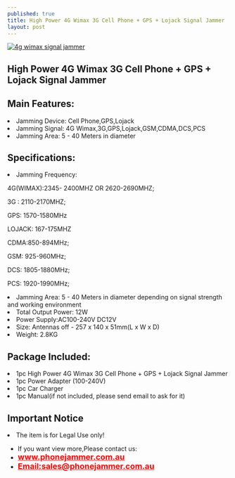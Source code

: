```yaml
---
published: true
title: High Power 4G Wimax 3G Cell Phone + GPS + Lojack Signal Jammer
layout: post
---
```

<a href="http://www.phonejammer.com.au/high-power-4g-wimax-3g-cell-phone-gps-lojack-signal-jammer-p-30.html"><img src="http://www.phonejammer.com.au/images/jammera/au4gjammer150629026_05.jpg"  alt="4g wimax signal jammer"/></a>


 <div class="std"> <h2>High Power 4G Wimax 3G Cell Phone + GPS + Lojack Signal Jammer</h2><h2>Main Features:</h2><li>Jamming Device: Cell Phone,GPS,Lojack</li><li>Jamming Signal: 4G Wimax,3G,GPS,Lojack,GSM,CDMA,DCS,PCS</li><li>Jamming Area: 5 - 40 Meters in diameter</li><h2>Specifications:</h2><li>Jamming Frequency:<p>4G(WIMAX):2345- 2400MHZ OR  2620-2690MHZ;</p><p>3G : 2110-2170MHZ;</p><p>GPS: 1570-1580MHz</p><p>LOJACK: 167-175MHZ</p><p>CDMA:850-894MHz;</p> <p>GSM: 925-960MHz;</p><p>DCS: 1805-1880MHz;</p><p>PCS: 1920-1990MHz;</p></li><li>Jamming Area: 5 - 40 Meters in diameter depending on signal strength and working environment</li><li>Total Output Power: 12W</li><li>Power Supply:AC100-240V  DC12V</li><li>Size: Antennas off - 257 x 140 x 51mm(L x W x D)</li><li>Weight: 2.8KG</li><h2>Package Included:</h2><li>1pc High Power 4G Wimax 3G Cell Phone + GPS + Lojack Signal Jammer</li><li>1pc Power Adapter (100-240V)</li><li>1pc Car Charger</li><li>1pc Manual(if not included, please send email to ask for it)</li><h2>Important Notice</h2><li>The item is for Legal Use only!</li> </div>



<div><ul>
<li>If you want view more,Please contact us:</li>
<li><a href="www.phonejammer.com.au"  title="www.phonejammer.com.au" style="font-size:18px; font-weight:bold; color:#F00;">www.phonejammer.com.au</a></li>
<li><a href="Mailto:sales@phonejammer.com.au" style="font-size:18px; font-weight:bold; color:#F00;">Email:sales@phonejammer.com.au</a></li>
</ul></div>